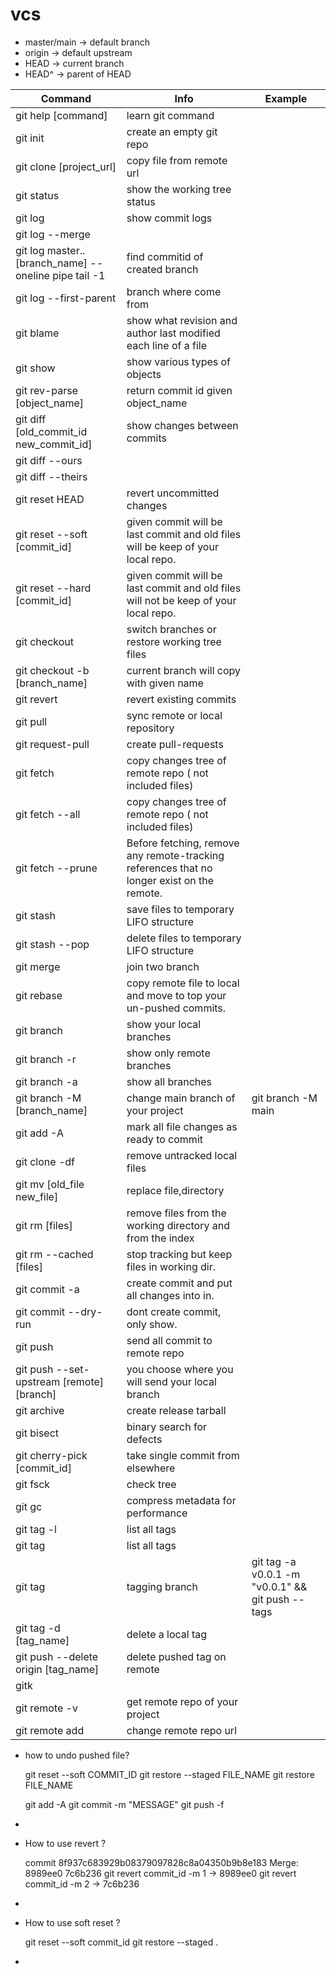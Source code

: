 # vcs

- master/main -> default branch 
- origin -> default upstream
- HEAD   -> current branch
- HEAD^  -> parent of HEAD

| Command  	    			 | Info          			  | Example
| -------------------------- | -------------------------- | -------------------------- |
| git help [command]		 | learn git command 		  |
| git init 					 | create an empty git repo   |
| git clone [project_url]	 | copy file from remote url  |
| git status				 | show the working tree status|
| git log 					 | show commit logs 		   |
| git log --merge            | 								|
| git log master..[branch_name] --oneline pipe tail -1 |  find commitid of created branch   |
| git log --first-parent     | branch where come from |
| git blame 				 | show what revision and author last modified each line of a file |
| git show 					 | show various types of objects |
| git rev-parse	[object_name]| return commit id given object_name |
| git diff [old_commit_id new_commit_id] | show changes between commits |
| git diff --ours | |
| git diff --theirs | | 
| git reset HEAD			   | revert uncommitted changes |
| git reset --soft [commit_id] | given commit will be last commit and old files will be keep of your local repo. 
| git reset --hard [commit_id] | given commit will be last commit and old files will not be keep of your local repo. 
| git checkout | switch branches or restore working tree files |
| git checkout -b [branch_name] | current branch will copy with given name |
| git revert   | revert existing commits |
| git pull | sync remote or local repository |
| git request-pull  | create pull-requests   |
| git fetch |  copy changes tree of remote repo ( not included files) |
| git fetch --all | copy changes tree of remote repo ( not included files) |
| git fetch --prune |  Before fetching, remove any remote-tracking references that no longer exist on the remote.|
| git stash       | save files to temporary LIFO structure |
| git stash --pop | delete files to temporary   LIFO structure|
| git merge       | join two branch |
| git rebase 	  | copy remote file to local and move to top your un-pushed commits. |
| git branch      | show your local branches |
| git branch -r   | show only remote branches |
| git branch -a   | show all branches |
| git branch -M [branch_name] | change main branch of your project | git branch -M main| 
| git add -A 	  | mark all file changes as ready to commit |
| git clone -df   | remove untracked local files|
| git mv [old_file new_file] | replace file,directory
| git rm  [files]	| remove files from  the working directory and from the index|
| git rm  --cached [files] | stop tracking but keep files in working dir. | 
| git commit -a    | create commit and put all changes into in. | 
| git commit --dry-run | dont create commit, only show. | 
| git push         | send all commit to remote repo | 
| git push --set-upstream [remote] [branch] | you choose where you will send your local branch |
| git archive | create release tarball | 
| git bisect  | binary search for defects | 
| git cherry-pick [commit_id] | take single commit from elsewhere|
| git fsck | check tree |
| git gc |   compress metadata for performance| 
| git tag -l | list all tags |
| git tag| list all tags |
| git tag | tagging branch | git tag -a v0.0.1 -m "v0.0.1"  &&  git push --tags |
| git tag -d [tag_name]| delete a local tag | 
| git push --delete origin [tag_name] | delete pushed tag on remote | 
| gitk|
| git remote -v | get remote repo of your project |
| git remote add | change remote repo url|

-
	how to undo pushed file?

	git reset --soft COMMIT_ID
	git restore --staged FILE_NAME
	git restore FILE_NAME

	git add -A
	git commit -m "MESSAGE"
	git push -f 
- 


-   	
	How to use revert ?

	commit 8f937c683929b08379097828c8a04350b9b8e183 
	Merge: 8989ee0 7c6b236 
	git revert commit_id -m 1 -> 8989ee0 
	git revert commit_id -m 2 -> 7c6b236
-


-
	How to use soft reset ?
	
	git reset --soft commit_id
	git restore --staged . 
-

